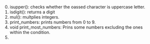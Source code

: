 0. isupper(): checks whether the oassed character is uppercase letter.
1. isdigit(): returns a digit
2. mul(): multplies integers.
3. print_numbers: prints numbers from 0 to 9.
4. void print_most_numbers: Prins some numbers excluding the ones within the condition.
5.  
